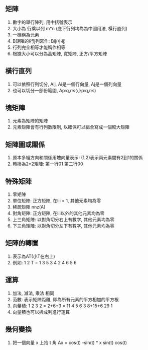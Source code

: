 ## 矩陣
1. 數字的舉行陣列, 用中括號表示
2. 大小為 行乘以列 m*n (底下行列均為為中國用法, 橫行直列)
3. 一樣稱為元素
4. B矩陣的i行j列寫作: Bij(小ij)
5. 行列完全相等才能稱作相等
6. 根據大小可以分為高矩陣, 寬矩陣, 正方/平方矩陣

## 橫行直列
1. 可以依照行列切分, Aij, Ai是一個行向量, Aj是一個列向量
2. 也可以切分一部份範圍, Ap:q,r:s(小p:q,r:s)

## 塊矩陣
1. 元素為矩陣的矩陣
2. 元素矩陣會有行列數限制, 以確保可以組合寫成一個較大矩陣

## 矩陣圖或關係
1. 原本多組方向和關係用塊向量表示: (1,2)表示兩元素間有2到1的關係
2. 轉換為2*2矩陣: 第一行01 第二行00

## 特殊矩陣
1. 零矩陣
2. 單位矩陣: 正方矩陣, 在Iii = 1, 其他元素均為零
3. 稀疏矩陣 nnz(A)
4. 對角矩陣: 正方矩陣, 在Iii以外的其他元素均為零
5. 上三角矩陣: 以對角切分右上有數字, 其他元素均為零
6. 下三角矩陣: 以對角切分左下有數字, 其他元素均為零

## 矩陣的轉置
1. 表示為AT(小T在右上)
2. 例如:
    1 2 T = 1 3 5
    3 4     2 4 6
    5 6

## 運算
1. 加法, 減法, 乘法 相同
2. 范數: 表示矩陣距離, 即為所有元素的平方相加的平方根
3. 向量積:
    1 2 3  2  =  2+6+3   =  11
    4 5 6  3     8+15+6     29
           1
4. 向量積也可以拆成列進行運算

## 幾何變換
1. 把一個向量 x 上抬 t 角
    Ax = cos(t) -sin(t) * x
         sin(t)  cos(t)